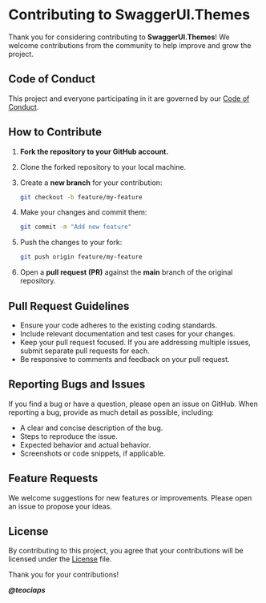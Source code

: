 # Contributing to SwaggerUI.Themes

Thank you for considering contributing to **SwaggerUI.Themes**! We welcome contributions from the community to help improve and grow the project.

## Code of Conduct

This project and everyone participating in it are governed by our [Code of Conduct](CODE_OF_CONDUCT.md).

## How to Contribute

1. **Fork the repository to your GitHub account.**
2. Clone the forked repository to your local machine.
3. Create a **new branch** for your contribution:

	```bash
	git checkout -b feature/my-feature
	```
	
4. Make your changes and commit them:

	```bash
	git commit -m "Add new feature"
	```

5. Push the changes to your fork:

	```bash
	git push origin feature/my-feature
	```

6. Open a **pull request (PR)** against the **main** branch of the original repository.

## Pull Request Guidelines
- Ensure your code adheres to the existing coding standards.
- Include relevant documentation and test cases for your changes.
- Keep your pull request focused. If you are addressing multiple issues, submit separate pull requests for each.
- Be responsive to comments and feedback on your pull request.

## Reporting Bugs and Issues
If you find a bug or have a question, please open an issue on GitHub. When reporting a bug, provide as much detail as possible, including:

- A clear and concise description of the bug.
- Steps to reproduce the issue.
- Expected behavior and actual behavior.
- Screenshots or code snippets, if applicable.

## Feature Requests
We welcome suggestions for new features or improvements. Please open an issue to propose your ideas.

## License
By contributing to this project, you agree that your contributions will be licensed under the [License](LICENSE) file.

Thank you for your contributions!

**_@teociaps_**